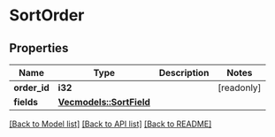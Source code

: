 # SortOrder

## Properties
Name | Type | Description | Notes
------------ | ------------- | ------------- | -------------
**order_id** | **i32** |  | [readonly] 
**fields** | [**Vec<models::SortField>**](SortField.md) |  | 

[[Back to Model list]](../README.md#documentation-for-models) [[Back to API list]](../README.md#documentation-for-api-endpoints) [[Back to README]](../README.md)


